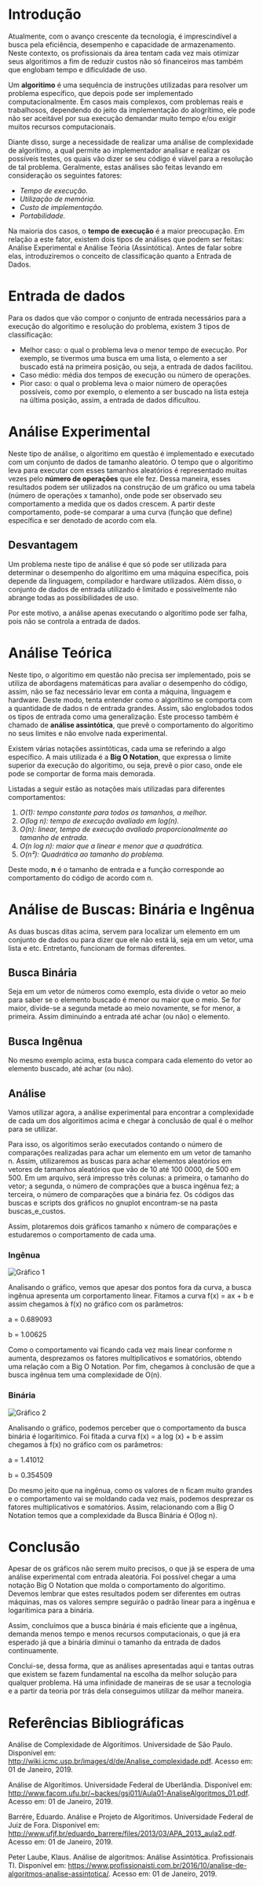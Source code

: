 # Introdução
   Atualmente, com o avanço crescente da tecnologia, é imprescindível a busca pela eficiência, desempenho e capacidade de armazenamento. Neste contexto, os profissionais da área tentam cada vez mais otimizar seus algoritimos a fim de reduzir custos não só financeiros mas também que englobam tempo e dificuldade de uso.
   
   Um **algoritimo** é uma sequência de instruções utilizadas para resolver um problema específico, que depois pode ser implementado computacionalmente. Em casos mais complexos, com problemas reais e trabalhosos, dependendo do jeito da implementação do alogrítimo, ele pode não ser aceitável por sua execução demandar muito tempo e/ou exigir muitos recursos computacionais.
  
  Diante disso, surge a necessidade de realizar uma análise de complexidade de algorítimo, a qual permite ao implementador analisar e realizar os possíveis testes, os quais vão dizer se seu código é viável para a resolução de tal problema. Geralmente, estas análises são feitas levando em consideração os seguintes fatores:
  
  - *Tempo de execução.*
  - *Utilização de memória.*
  - *Custo de implementação.*
  - *Portabilidade.*
  
  Na maioria dos casos, o **tempo de execução** é a maior preocupação. Em relação a este fator, existem dois tipos de análises que podem ser feitas: Análise Experimental e Análise Teória (Assintótica). Antes de falar sobre elas, introduziremos o conceito de classificação quanto a Entrada de Dados.
  
  # Entrada de dados
  Para os dados que vão compor o conjunto de entrada necessários para a execução do algoritimo e resolução do problema, existem 3 tipos de classificação:
  
  - Melhor caso: o qual o problema leva o menor tempo de execução. Por exemplo, se tivermos uma busca em uma lista, o elemento a ser buscado está na primeira posição, ou seja, a entrada de dados facilitou.
  - Caso médio: média dos tempos de execução ou número de operações.
  - Pior caso: o qual o problema leva o maior número de operações possíveis, como por exemplo, o elemento a ser buscado na lista esteja na última posição, assim, a entrada de dados dificultou.
  
  # Análise Experimental
  Neste tipo de análise, o algoritimo em questão é implementado e executado com um conjunto de dados de tamanho aleatório. O tempo que o algoritimo leva para executar com esses tamanhos aleatórios é representado muitas vezes pelo **número de operações** que ele fez. Dessa maneira, esses resultados podem ser utilizados na construção de um gráfico ou uma tabela (número de operações x tamanho), onde pode ser observado seu comportamento a medida que os dados crescem. A partir deste comportamento, pode-se comparar a uma curva (função que define) específica e ser denotado de acordo com ela.
  ## Desvantagem
  Um problema neste tipo de análise é que só pode ser utilizada para determinar o desempenho do algorítimo em uma máquina específica, pois depende da linguagem, compilador e hardware utilizados. Além disso, o conjunto de dados de entrada utilizado é limitado e possivelmente não abrange todas as possibilidades de uso.
  
  Por este motivo, a análise apenas executando o algorítimo pode ser falha, pois não se controla a entrada de dados.
  
  # Análise Teórica
  Neste tipo, o algoritimo em questão não precisa ser implementado, pois se utiliza de abordagens matemáticas para avaliar o desempenho do código, assim, não se faz necessário levar em conta a máquina, linguagem e hardware. Deste modo, tenta entender como o algorítimo se comporta com a quantidade de dados n de entrada grandes. Assim, são englobados todos os tipos de entrada como uma generalização. Este processo também é chamado de **análise assintótica**, que prevê o comportamento do algoritimo no seus limites e não envolve nada experimental.
  
  Existem várias notações assintóticas, cada uma se referindo a algo específico. A mais utilizada é a **Big O Notation**, que expressa o limite superior da execução do algoritimo, ou seja, prevê o pior caso, onde ele pode se comportar de forma mais demorada.
  
  Listadas a seguir estão as notações mais utilizadas para diferentes comportamentos:
  1. *O(1): tempo constante para todos os tamanhos, a melhor.*
  2. *O(log n): tempo de execução avaliado em log(n).*
  3. *O(n): linear, tempo de execução avaliado proporcionalmente ao tamanho de entrada.*
  4. *O(n log n): maior que a linear e menor que a quadrática.*
  5. *O(n²): Quadrática ao tamanho do problema.*
  
  Deste modo, **n** é o tamanho de entrada e a função corresponde ao comportamento do código de acordo com n.
  
  # Análise de Buscas: Binária e Ingênua
  As duas buscas ditas acima, servem para localizar um elemento em um conjunto de dados ou para dizer que ele não está lá, seja em um vetor, uma lista e etc. Entretanto, funcionam de formas diferentes.
  ## Busca Binária
  Seja em um vetor de números como exemplo, esta divide o vetor ao meio para saber se o elemento buscado é menor ou maior que o meio. Se for maior, divide-se a segunda metade ao meio novamente, se for menor, a primeira. Assim diminuindo a entrada até achar (ou não) o elemento.
  ## Busca Ingênua
  No mesmo exemplo acima, esta busca compara cada elemento do vetor ao elemento buscado, até achar (ou não).
  
  ## Análise
  Vamos utilizar agora, a análise experimental para encontrar a complexidade de cada um dos algoritimos acima e chegar à conclusão de qual é o melhor para se utilizar. 
  
  Para isso, os algoritimos serão executados contando o número de comparações realizadas para achar um elemento em um vetor de tamanho n. Assim, utilizaremos as buscas para achar elementos aleatórios em vetores de tamanhos aleatórios que vão de 10 até 100 0000, de 500 em 500. Em um arquivo, será impresso três colunas: a primeira, o tamanho do vetor; a segunda, o número de comprações que a busca ingênua fez; a terceira, o número de comparações que a binária fez. Os códigos das buscas e scripts dos gráficos no gnuplot encontram-se na pasta buscas_e_custos. 
  
  Assim, plotaremos dois gráficos tamanho x número de comparações e estudaremos o comportamento de cada uma.
  
  ### Ingênua
  ![Gráfico 1](https://github.com/GabiHeringer/Algoritmos-GPH/blob/master/buscas_e_custo/Graficos/ingenua-1.jpg)
  
  Analisando o gráfico, vemos que apesar dos pontos fora da curva, a busca ingênua apresenta um corportamento linear. Fitamos a curva f(x) = ax + b e assim chegamos à f(x) no gráfico com os parâmetros:
  
  a = 0.689093
  
  b = 1.00625
  
  Como o comportamento vai ficando cada vez mais linear conforme n aumenta, desprezamos os fatores multiplicativos e somatórios, obtendo uma relação com a Big O Notation. Por fim, chegamos à conclusão de que a busca ingênua tem uma complexidade de O(n).
  
  ### Binária
  ![Gráfico 2](https://github.com/GabiHeringer/Algoritmos-GPH/blob/master/buscas_e_custo/Graficos/binaria-1.jpg)
  
  Analisando o gráfico, podemos perceber que o comportamento da busca binária é logarítimico. Foi fitada a curva f(x) = a log (x) + b e assim chegamos à f(x) no gráfico com os parâmetros:
  
  a = 1.41012
  
  b = 0.354509
  
  Do mesmo jeito que na ingênua, como os valores de n ficam muito grandes e o comportamento vai se moldando cada vez mais, podemos desprezar os fatores multiplicativos e somatórios. Assim, relacionando com a Big O Notation temos que a complexidade da Busca Binária é O(log n).
  
  # Conclusão
  Apesar de os gráficos não serem muito precisos, o que já se espera de uma análise experimental com entrada aleatória. Foi possível chegar a uma notação Big O Notation que molda o comportamento do algoritimo. Devemos lembrar que estes resultados podem ser diferentes em outras máquinas, mas os valores sempre seguirão o padrão linear para a ingênua e logarítimica para a binária.
  
  Assim, concluímos que a busca binária é mais eficiente que a ingênua, demanda menos tempo e menos recursos computacionais, o que já era esperado já que a binária diminui o tamanho da entrada de dados continuamente.
  
  Conclui-se, dessa forma, que as análises apresentadas aqui e tantas outras que existem se fazem fundamental na escolha da melhor solução para qualquer problema. Há uma infinidade de maneiras de se usar a tecnologia e a partir da teoria por trás dela conseguimos utilizar da melhor maneira.
  
  # Referências Bibliográficas
  Análise de Complexidade de Algorítimos. Universidade de São Paulo. Disponível em: http://wiki.icmc.usp.br/images/d/de/Analise_complexidade.pdf. Acesso em: 01 de Janeiro, 2019.
  
  Análise de Algorítimos. Universidade Federal de Uberlândia. Disponível em: http://www.facom.ufu.br/~backes/gsi011/Aula01-AnaliseAlgoritmos_01.pdf. Acesso em: 01 de Janeiro, 2019.
  
  Barrére, Eduardo. Análise e Projeto de Algorítimos. Universidade Federal de Juiz de Fora. Disponível em: http://www.ufjf.br/eduardo_barrere/files/2013/03/APA_2013_aula2.pdf. Acesso em: 01 de Janeiro, 2019.
  
  Peter Laube, Klaus. Análise de algoritmos: Análise Assintótica.  Profissionais TI. Disponível em: https://www.profissionaisti.com.br/2016/10/analise-de-algoritmos-analise-assintotica/. Acesso em: 01 de Janeiro, 2019.
  
